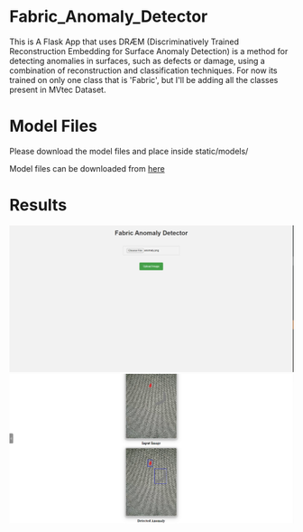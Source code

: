 # Fabric_Anomaly_Detector
This is A Flask App that uses DRÆM (Discriminatively Trained Reconstruction Embedding for Surface Anomaly Detection) is a method for detecting anomalies in surfaces, such as defects or damage, using a combination of reconstruction and classification techniques.
For now its trained on only one class that is 'Fabric', but I'll be adding all the classes present in MVtec Dataset.

# Model Files

Please download the model files and place inside static/models/

Model files can be downloaded from [here](https://drive.google.com/file/d/1yMa-qX1MlyfolIVEWguZLxHwbBxcPHTg/view?usp=sharing)


# Results

![layout](https://github.com/hamzakhalil798/Fabric_Anomaly_Detector/blob/main/images/result_1.PNG)
![Result](https://github.com/hamzakhalil798/Fabric_Anomaly_Detector/blob/main/images/result_2.PNG)
